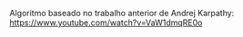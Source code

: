 Algoritmo baseado no trabalho anterior de Andrej Karpathy: https://www.youtube.com/watch?v=VaW1dmqRE0o
